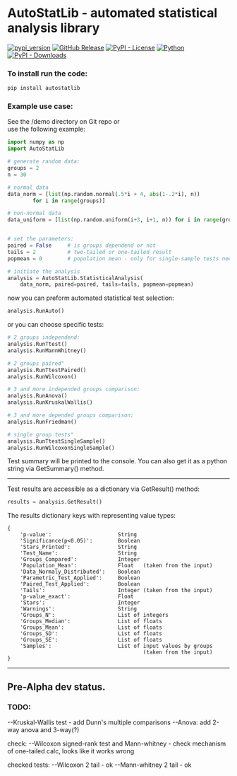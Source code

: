 # AutoStatLib - automated statistical analysis library

[![pypi_version](https://img.shields.io/pypi/v/AutoStatLib?label=PyPI&color=green)](https://pypi.org/project/AutoStatLib)
[![GitHub Release](https://img.shields.io/github/v/release/konung-yaropolk/AutoStatLib?label=GitHub&color=green&link=https%3A%2F%2Fgithub.com%2Fkonung-yaropolk%2FDiaModality)](https://github.com/konung-yaropolk/AutoStatLib)
[![PyPI - License](https://img.shields.io/pypi/l/AutoStatLib)](https://pypi.org/project/AutoStatLib)
[![Python](https://img.shields.io/badge/Python-v3.10%5E-green?logo=python)](https://pypi.org/project/AutoStatLib)  
[![PyPI - Downloads](https://img.shields.io/pypi/dm/AutoStatLib?label=PyPI%20stats&color=blue)](https://pypi.org/project/AutoStatLib)


### To install run the code:
```bash
pip install autostatlib
```


### Example use case:
See the /demo directory on Git repo or  
use the following example:


```python
import numpy as np
import AutoStatLib

# generate random data:
groups = 2
n = 30

# normal data
data_norm = [list(np.random.normal(.5*i + 4, abs(1-.2*i), n))
        for i in range(groups)]

# non-normal data
data_uniform = [list(np.random.uniform(i+3, i+1, n)) for i in range(groups)]


# set the parameters:
paired = False     # is groups dependend or not
tails = 2          # two-tailed or one-tailed result
popmean = 0        # population mean - only for single-sample tests needed

# initiate the analysis
analysis = AutoStatLib.StatisticalAnalysis(
    data_norm, paired=paired, tails=tails, popmean=popmean)
```

now you can preform automated statistical test selection:
```python
analysis.RunAuto()
```

or you can choose specific tests:
```python
# 2 groups independend:
analysis.RunTtest()
analysis.RunMannWhitney()

# 2 groups paired"
analysis.RunTtestPaired()
analysis.RunWilcoxon()

# 3 and more independed groups comparison:
analysis.RunAnova()
analysis.RunKruskalWallis()

# 3 and more depended groups comparison:
analysis.RunFriedman()

# single group tests"
analysis.RunTtestSingleSample()
analysis.RunWilcoxonSingleSample()
```

Test summary will be printed to the console.
You can also get it as a python string via GetSummary() method.

---
Test results are accessible as a dictionary via GetResult() method:
```python
results = analysis.GetResult()
```

The results dictionary keys with representing value types:
```
{
    'p-value':                     String
    'Significance(p<0.05)':        Boolean
    'Stars_Printed':               String
    'Test_Name':                   String
    'Groups_Compared':             Integer
    'Population_Mean':             Float   (taken from the input)
    'Data_Normaly_Distributed':    Boolean
    'Parametric_Test_Applied':     Boolean
    'Paired_Test_Applied':         Boolean
    'Tails':                       Integer (taken from the input)
    'p-value_exact':               Float
    'Stars':                       Integer
    'Warnings':                    String
    'Groups_N':                    List of integers
    'Groups_Median':               List of floats
    'Groups_Mean':                 List of floats
    'Groups_SD':                   List of floats
    'Groups_SE':                   List of floats
    'Samples':                     List of input values by groups
                                           (taken from the input)
}
```






---
## Pre-Alpha dev status.

### TODO:

--Kruskal-Wallis test - add Dunn's multiple comparisons
--Anova: add 2-way anova and 3-way(?)

check:
--Wilcoxon signed-rank test and Mann-whitney - check mechanism of one-tailed calc, looks like it works wrong


checked tests:
--Wilcoxon 2 tail - ok
--Mann-whitney 2 tail - ok



